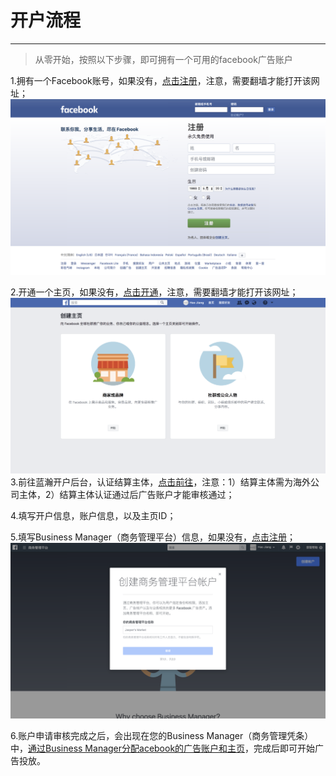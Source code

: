 # 开户流程

---

> 从零开始，按照以下步骤，即可拥有一个可用的facebook广告账户

1.拥有一个Facebook账号，如果没有，[点击注册](https://zh-cn.facebook.com/)，注意，需要翻墙才能打开该网址；![](/assets/import.png)

2.开通一个主页，如果没有，[点击开通](https://www.facebook.com/pages/creation/?ref_type=pages_browser)，注意，需要翻墙才能打开该网址；![](/assets/主页.png)3.前往蓝瀚开户后台，认证结算主体，[点击前往](http://business.bluevision.com)，注意：1）结算主体需为海外公司主体，2）结算主体认证通过后广告账户才能审核通过；

4.填写开户信息，账户信息，以及主页ID；

5.填写Business Manager（商务管理平台）信息，如果没有，[点击注册](https://business.facebook.com/)；![](/assets/BM.png)

6.账户申请审核完成之后，会出现在您的Business Manager（商务管理凭条）中，[通过Business Manager分配acebook的广告账户和主页](/chapter1/business-manager.md)，完成后即可开始广告投放。

